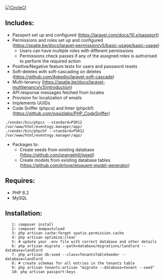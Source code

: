 [![CircleCI](https://dl.circleci.com/status-badge/img/gh/rooirampokker/laravel_boilerplate/tree/master.svg?style=svg)](https://dl.circleci.com/status-badge/redirect/gh/rooirampokker/laravel_boilerplate/tree/master)
## Includes:
- Passport set up and configured (https://laravel.com/docs/10.x/passport)
- Permissions and roles set up and configured (https://spatie.be/docs/laravel-permission/v5/basic-usage/basic-usage)
  - Users can have multiple roles with different permissions
  - Permissions check passes if any of the assigned roles is authorised to perform the required action
- Positive/Negative feature tests for users and password resets
- Soft-deletes with soft-cascading on deletes (https://github.com/Askedio/laravel-soft-cascade)
- Multi-tenancy (https://spatie.be/docs/laravel-multitenancy/v3/introduction)
- API response messages fetched from locales
- Provision for localization of emails 
- Implements UUIDs
- Code Sniffer (phpcs) and linter (phpcbf) (https://github.com/squizlabs/PHP_CodeSniffer)
```
./vendor/bin/phpcs --standard=PSR12 /var/www/html/eventogy.manager/app/
./vendor/bin/phpcbf --standard=PSR12 /var/www/html/eventogy.manager/app/
```
- Packages to:
    - Create seeds from existing database (https://github.com/orangehill/iseed)
    - Create models from existing database tables (https://github.com/krlove/eloquent-model-generator)
## Requires:
- PHP 8.2
- MySQL
## Installation:
```0: Create database if it doesn't exist already or ensure that it's empty if it does exist (drop tables, leave database intact)
   1: composer install
   2: composer dumpautoload
   3: php artisan cache:forget spatie.permission.cache
   4: php artisan optimize:clear
   5: # update your .env file with correct database and other details
   6: php artisan migrate --path=database/migrations/landlord --database=landlord
   7: php artisan db:seed --class=TenantsTableSeeder --database=landlord
   8: # create schemas for all entries in the tenants table
   9: php artisan tenants:artisan "migrate --database=tenant --seed"
   10: php artisan passport:keys
   
   ```
